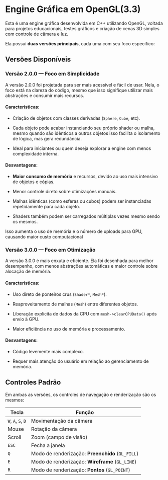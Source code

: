 # Engine Gráfica em OpenGL(3.3)

Esta é uma engine gráfica desenvolvida em C++ utilizando OpenGL, voltada para projetos educacionais, testes gráficos e criação de cenas 3D simples com controle de câmera e luz.

Ela possui **duas versões principais**, cada uma com seu foco específico:

## Versões Disponíveis

### Versão 2.0.0 — **Foco em Simplicidade**

A versão 2.0.0 foi projetada para ser mais acessível e fácil de usar. Nela, o foco está na clareza do código, mesmo que isso signifique utilizar mais abstrações e consumir mais recursos.

#### Características:

- Criação de objetos com classes derivadas (`Sphere`, `Cube`, etc).

- Cada objeto pode acabar instanciando seu próprio shader ou malha, mesmo quando são idênticos a outros objetos isso facilita o isolamento de lógica, mas gera redundância.

- Ideal para iniciantes ou quem deseja explorar a engine com menos complexidade interna.

#### Desvantagens:

- **Maior consumo de memória** e recursos, devido ao uso mais intensivo de objetos e cópias.
- Menor controle direto sobre otimizações manuais.

- Malhas idênticas (como esferas ou cubos) podem ser instanciadas repetidamente para cada objeto.

- Shaders também podem ser carregados múltiplas vezes mesmo sendo os mesmos.

Isso aumenta o uso de memória e o número de uploads para GPU, causando maior custo computacional

### Versão 3.0.0 — **Foco em Otimização**

A versão 3.0.0 é mais enxuta e eficiente. Ela foi desenhada para melhor desempenho, com menos abstrações automáticas e maior controle sobre alocação de memória.

#### Características:

- Uso direto de ponteiros crus (`Shader*`, `Mesh*`).

- Reaproveitamento de malhas (`Mesh`) entre diferentes objetos.

- Liberação explícita de dados da CPU com `mesh->clearCPUData()` após envio à GPU.

- Maior eficiência no uso de memória e processamento.

#### Desvantagens:

- Código levemente mais complexo.

- Requer mais atenção do usuário em relação ao gerenciamento de memória.

## Controles Padrão

Em ambas as versões, os controles de navegação e renderização são os mesmos:

| Tecla | Função |
|------|--------|
| `W`, `A`, `S`, `D` | Movimentação da câmera |
| Mouse | Rotação da câmera |
| Scroll | Zoom (campo de visão) |
| `ESC` | Fecha a janela |
| `Q` | Modo de renderização: **Preenchido** (`GL_FILL`) |
| `E` | Modo de renderização: **Wireframe** (`GL_LINE`) |
| `R` | Modo de renderização: **Pontos** (`GL_POINT`) |
